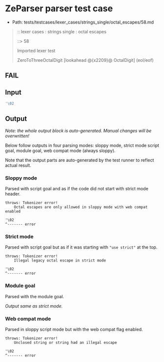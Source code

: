 # ZeParser parser test case

- Path: tests/testcases/lexer_cases/strings_single/octal_escapes/58.md

> :: lexer cases : strings single : octal escapes
>
> ::> 58
>
> Imported lexer test
>
> ZeroToThreeOctalDigit [lookahead @{x2209}@ OctalDigit] (eol/eof)

## FAIL

## Input

`````js
'\02
`````

## Output

_Note: the whole output block is auto-generated. Manual changes will be overwritten!_

Below follow outputs in four parsing modes: sloppy mode, strict mode script goal, module goal, web compat mode (always sloppy).

Note that the output parts are auto-generated by the test runner to reflect actual result.

### Sloppy mode

Parsed with script goal and as if the code did not start with strict mode header.

`````
throws: Tokenizer error!
    Octal escapes are only allowed in sloppy mode with web compat enabled

'\02
^------- error
`````

### Strict mode

Parsed with script goal but as if it was starting with `"use strict"` at the top.

`````
throws: Tokenizer error!
    Illegal legacy octal escape in strict mode

'\02
^------- error
`````


### Module goal

Parsed with the module goal.

_Output same as strict mode._

### Web compat mode

Parsed in sloppy script mode but with the web compat flag enabled.

`````
throws: Tokenizer error!
    Unclosed string or string had an illegal escape

'\02
^------- error
`````

